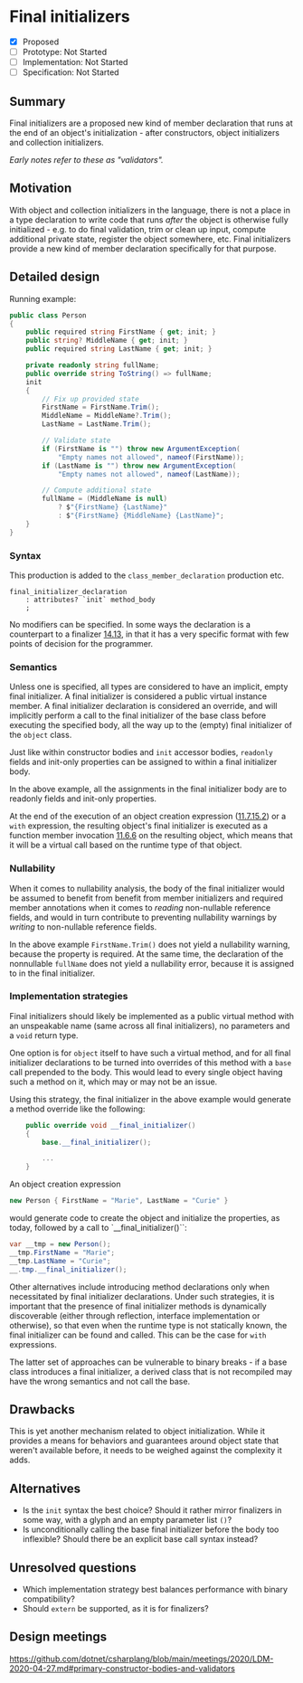# Final initializers

* [x] Proposed
* [ ] Prototype: Not Started
* [ ] Implementation: Not Started
* [ ] Specification: Not Started

## Summary
[summary]: #summary

Final initializers are a proposed new kind of member declaration that runs at the end of an object's initialization - after constructors, object initializers and collection initializers.

*Early notes refer to these as "validators".*

## Motivation
[motivation]: #motivation

With object and collection initializers in the language, there is not a place in a type declaration to write code that runs *after* the object is otherwise fully initialized - e.g. to do final validation, trim or clean up input, compute additional private state, register the object somewhere, etc. Final initializers provide a new kind of member declaration specifically for that purpose.

## Detailed design
[design]: #detailed-design

Running example:

``` c#
public class Person
{
    public required string FirstName { get; init; }
    public string? MiddleName { get; init; }
    public required string LastName { get; init; }

    private readonly string fullName;
    public override string ToString() => fullName;
    init
    {
        // Fix up provided state
        FirstName = FirstName.Trim();
        MiddleName = MiddleName?.Trim();
        LastName = LastName.Trim();

        // Validate state
        if (FirstName is "") throw new ArgumentException(
            "Empty names not allowed", nameof(FirstName));
        if (LastName is "") throw new ArgumentException(
            "Empty names not allowed", nameof(LastName));

        // Compute additional state
        fullName = (MiddleName is null)
            ? $"{FirstName} {LastName}"
            : $"{FirstName} {MiddleName} {LastName}";
    }
}
```

### Syntax

This production is added to the `class_member_declaration` production etc.

``` antlr
final_initializer_declaration
    : attributes? `init` method_body
    ;
```

No modifiers can be specified. In some ways the declaration is a counterpart to a finalizer [14.13](https://github.com/dotnet/csharpstandard/blob/draft-v7/standard/classes.md#1413-finalizers), in that it has a very specific format with few points of decision for the programmer.

### Semantics

Unless one is specified, all types are considered to have an implicit, empty final initializer. A final initializer is considered a public virtual instance member. A final initializer declaration is considered an override, and will implicitly perform a call to the final initializer of the base class before executing the specified body, all the way up to the (empty) final initializer of the `object` class.

Just like within constructor bodies and `init` accessor bodies, `readonly` fields and init-only properties can be assigned to within a final initializer body.

In the above example, all the assignments in the final initializer body are to readonly fields and init-only properties.

At the end of the execution of an object creation expression ([11.7.15.2](https://github.com/dotnet/csharpstandard/blob/draft-v7/standard/expressions.md#117152-object-creation-expressions)) or a `with` expression, the resulting object's final initializer is executed as a function member invocation [11.6.6](https://github.com/dotnet/csharpstandard/blob/draft-v7/standard/expressions.md#1166-function-member-invocation) on the resulting object, which means that it will be a virtual call based on the runtime type of that object.

### Nullability

When it comes to nullability analysis, the body of the final initializer would be assumed to benefit from benefit from member initializers and required member annotations when it comes to *reading* non-nullable reference fields, and would in turn contribute to preventing nullability warnings by *writing* to non-nullable reference fields.

In the above example `FirstName.Trim()` does not yield a nullability warning, because the property is required. At the same time, the declaration of the nonnullable `fullName` does not yield a nullability error, because it is assigned to in the final initializer.

### Implementation strategies

Final initializers should likely be implemented as a public virtual method with an unspeakable name (same across all final initializers), no parameters and a `void` return type.

One option is for `object` itself to have such a virtual method, and for all final initializer declarations to be turned into overrides of this method with a `base` call prepended to the body. This would lead to every single object having such a method on it, which may or may not be an issue.

Using this strategy, the final initializer in the above example would generate a method override like the following:

``` c#
    public override void __final_initializer()
    {
        base.__final_initializer();

        ...
    }
```

An object creation expression

``` c#
new Person { FirstName = "Marie", LastName = "Curie" }
```

would generate code to create the object and initialize the properties, as today, followed by a call to `__final_initializer()``:

``` c#
var __tmp = new Person();
__tmp.FirstName = "Marie";
__tmp.LastName = "Curie";
__.tmp.__final_initializer();
```

Other alternatives include introducing method declarations only when necessitated by final initializer declarations. Under such strategies, it is important that the presence of final initializer methods is dynamically discoverable (either through reflection, interface implementation or otherwise), so that even when the runtime type is not statically known, the final initializer can be found and called. This can be the case for `with` expressions.

The latter set of approaches can be vulnerable to binary breaks - if a base class introduces a final initializer, a derived class that is not recompiled may have the wrong semantics and not call the base.

## Drawbacks
[drawbacks]: #drawbacks

This is yet another mechanism related to object initialization. While it provides a means for behaviors and guarantees around object state that weren't available before, it needs to be weighed against the complexity it adds.

## Alternatives
[alternatives]: #alternatives

- Is the `init` syntax the best choice? Should it rather mirror finalizers in some way, with a glyph and an empty parameter list `()`?
- Is unconditionally calling the base final initializer before the body too inflexible? Should there be an explicit base call syntax instead?

## Unresolved questions
[unresolved]: #unresolved-questions

- Which implementation strategy best balances performance with binary compatibility?
- Should `extern` be supported, as it is for finalizers?

## Design meetings

https://github.com/dotnet/csharplang/blob/main/meetings/2020/LDM-2020-04-27.md#primary-constructor-bodies-and-validators
